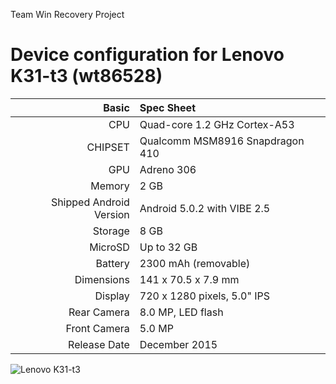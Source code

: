 Team Win Recovery Project

Device configuration for Lenovo K31-t3 (wt86528)
=====================================

Basic   | Spec Sheet
-------:|:-------------------------
CPU     | Quad-core 1.2 GHz Cortex-A53
CHIPSET | Qualcomm MSM8916 Snapdragon 410
GPU     | Adreno 306
Memory  | 2 GB
Shipped Android Version | Android 5.0.2 with VIBE 2.5
Storage | 8 GB
MicroSD | Up to 32 GB
Battery | 2300 mAh (removable)
Dimensions | 141 x 70.5 x 7.9 mm
Display | 720 x 1280 pixels, 5.0" IPS
Rear Camera  | 8.0 MP, LED flash
Front Camera | 5.0 MP
Release Date | December 2015

![Lenovo K31-t3](http://cdn2.gsmarena.com/vv/pics/lenovo/lenovo-a6010-1.jpg "Lenovo K31-t3")
